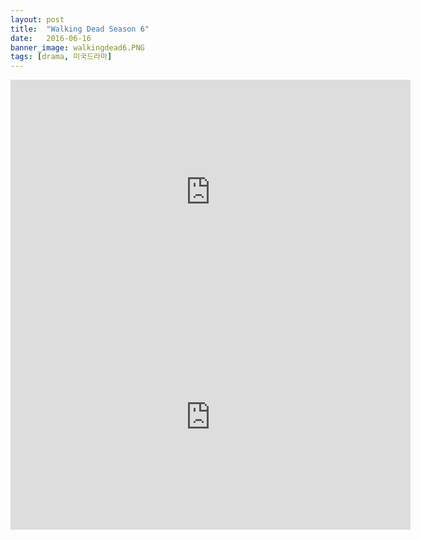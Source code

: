 ```yaml
---
layout: post
title:  "Walking Dead Season 6"
date:   2016-06-16
banner_image: walkingdead6.PNG
tags: [drama, 미국드라마]
---
```





<iframe width="640" height="360" src="https://www.youtube.com/embed/ihoAaJXL6c4?rel=0&amp;controls=0&amp;showinfo=0" frameborder="0" allowfullscreen></iframe>

<iframe width="640" height="360" src="https://www.youtube.com/embed/ihoAaJXL6c4?rel=0&amp;showinfo=0" frameborder="0" allowfullscreen></iframe>
